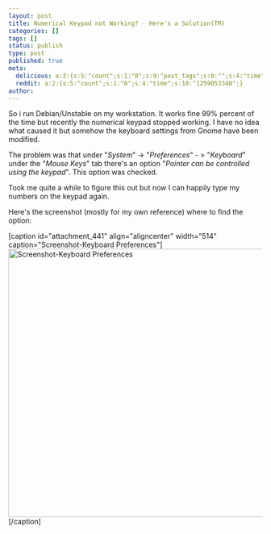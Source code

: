 ```yaml
---
layout: post
title: Numerical Keypad not Working? - Here's a Solution(TM)
categories: []
tags: []
status: publish
type: post
published: true
meta:
  delicious: a:3:{s:5:"count";s:1:"0";s:9:"post_tags";s:0:"";s:4:"time";s:10:"1259053348";}
  reddit: a:2:{s:5:"count";s:1:"0";s:4:"time";s:10:"1259053348";}
author: 
---
```

<p>So i run Debian/Unstable on my workstation. It works fine 99% percent of the time but recently the numerical keypad stopped working. I have no idea what caused it but somehow the keyboard settings from Gnome have been modified.</p>
<p>The problem was that under "<em>System</em>" -> "<em>Preferences</em>" - > "<em>Keyboard</em>" under the "<em>Mouse Keys</em>" tab there's an option "<em>Pointer can be controlled using the keypad</em>". This option was checked.</p>
<p>Took me quite a while to figure this out but now I can happily type my numbers on the keypad again.</p>
<p>Here's the screenshot (mostly for my own reference) where to find the option:</p>
<p>[caption id="attachment_441" align="aligncenter" width="514" caption="Screenshot-Keyboard Preferences"]<img class="size-full wp-image-441" title="Screenshot-Keyboard Preferences" src="http://serverhorror.files.wordpress.com/2009/08/screenshot-keyboard-preferences.png" alt="Screenshot-Keyboard Preferences" width="514" height="532" />[/caption]</p>
